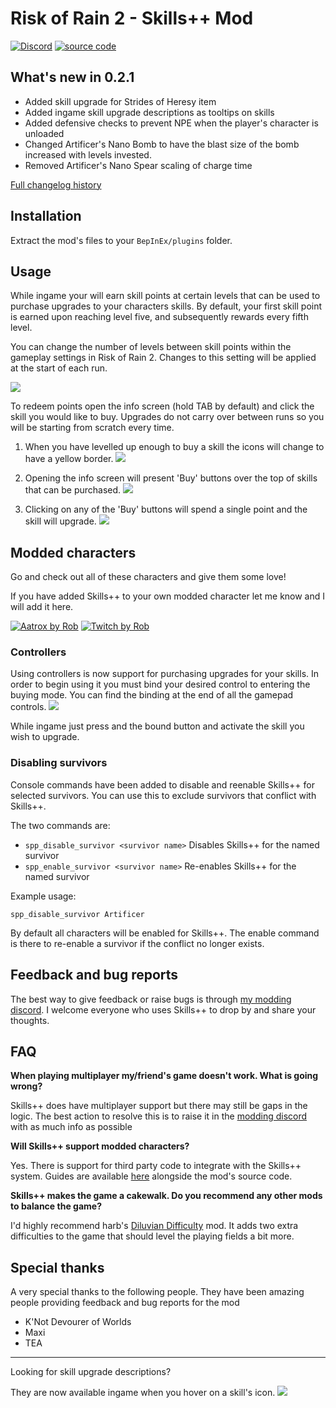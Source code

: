 # Risk of Rain 2 - Skills++ Mod

[![Discord](https://img.shields.io/discord/745162241359478894?color=7289DA&label=modding%20discord&logo=discord&logoColor=white)](https://discord.gg/HbqdgMG) [![source code](https://img.shields.io/static/v1?label=gitlab&logo=gitlab&message=source%20code&color=FCA121)](https://gitlab.com/cwmlolzlz/ror2skillsplusplus/-/tree/master)

## What's new in 0.2.1

- Added skill upgrade for Strides of Heresy item
- Added ingame skill upgrade descriptions as tooltips on skills
- Added defensive checks to prevent NPE when the player's character is unloaded
- Changed Artificer's Nano Bomb to have the blast size of the bomb increased with levels invested.
- Removed Artificer's Nano Spear scaling of charge time

[Full changelog history](https://gitlab.com/cwmlolzlz/ror2skillsplusplus/-/blob/master/CHANGELOG.md)

## Installation

Extract the mod's files to your `BepInEx/plugins` folder.

## Usage

While ingame your will earn skill points at certain levels that can be used to purchase upgrades to your characters skills.
By default, your first skill point is earned upon reaching level five, and subsequently rewards every fifth level.

You can change the number of levels between skill points within the gameplay settings in Risk of Rain 2. Changes to this setting will be applied at the start of each run.

![](https://gitlab.com/cwmlolzlz/ror2skillsplusplus/-/raw/master/Images/levels_per_skillpoint_option.png)

To redeem points open the info screen (hold TAB by default) and click the skill you would like to buy.
Upgrades do not carry over between runs so you will be starting from scratch every time.

1. When you have levelled up enough to buy a skill the icons will change to have a yellow border.
![](https://gitlab.com/cwmlolzlz/ror2skillsplusplus/-/raw/master/Images/skillpoint_available.png)

1. Opening the info screen will present 'Buy' buttons over the top of skills that can be purchased.
![](https://gitlab.com/cwmlolzlz/ror2skillsplusplus/-/raw/master/Images/buy_options.png)

1. Clicking on any of the 'Buy' buttons will spend a single point and the skill will upgrade.
![](https://gitlab.com/cwmlolzlz/ror2skillsplusplus/-/raw/master/Images/skillpoint_spent.png)

## Modded characters

Go and check out all of these characters and give them some love!

If you have added Skills++ to your own modded character let me know and I will add it here.

[![Aatrox by Rob](https://thunderstore.fra1.cdn.digitaloceanspaces.com/live/repository/icons/rob-Aatrox-3.5.0.png.256x256_q85_crop.jpg)](https://thunderstore.io/package/rob/Aatrox/) [![Twitch by Rob](https://thunderstore.fra1.cdn.digitaloceanspaces.com/live/repository/icons/rob-Twitch-2.1.0.png.256x256_q85_crop.jpg)](https://thunderstore.io/package/rob/Twitch/)

### Controllers

Using controllers is now support for purchasing upgrades for your skills.
In order to begin using it you must bind your desired control to entering the buying mode.
You can find the binding at the end of all the gamepad controls.
![](https://gitlab.com/cwmlolzlz/ror2skillsplusplus/-/raw/master/Images/skills_gamepad_settings.jpg)

While ingame just press and the bound button and activate the skill you wish to upgrade.

### Disabling survivors

Console commands have been added to disable and reenable Skills++ for selected survivors.
You can use this to exclude survivors that conflict with Skills++.

The two commands are:

- `spp_disable_survivor <survivor name>` Disables Skills++ for the named survivor
- `spp_enable_survivor <survivor name>` Re-enables Skills++ for the named survivor

Example usage:

`spp_disable_survivor Artificer`

By default all characters will be enabled for Skills++.
The enable command is there to re-enable a survivor if the conflict no longer exists.

## Feedback and bug reports

The best way to give feedback or raise bugs is through [my modding discord](https://discord.gg/HbqdgMG).
I welcome everyone who uses Skills++ to drop by and share your thoughts.

## FAQ

**When playing multiplayer my/friend's game doesn't work. What is going wrong?**

Skills++ does have multiplayer support but there may still be gaps in the logic.
The best action to resolve this is to raise it in the [modding discord](https://discord.gg/HbqdgMG) with as much info as possible

**Will Skills++ support modded characters?**
  
Yes. There is support for third party code to integrate with the Skills++ system. Guides are available [here](https://gitlab.com/cwmlolzlz/ror2skillsplusplus/-/blob/master/Documentation/supporting-modded-characters.md) alongside the mod's source code.

**Skills++ makes the game a cakewalk. Do you recommend any other mods to balance the game?**

I'd highly recommend harb's [Diluvian Difficulty](https://thunderstore.io/package/Harb/DiluvianDifficulty/) mod. It adds two extra difficulties to the game that should level the playing fields a bit more.

## Special thanks

A very special thanks to the following people. They have been amazing people providing feedback and bug reports for the mod

- K'Not Devourer of Worlds
- Maxi
- TEA
  
---

Looking for skill upgrade descriptions?

They are now available ingame when you hover on a skill's icon.
![](https://gitlab.com/cwmlolzlz/ror2skillsplusplus/-/raw/master/Images/skill_upgrade_tooltip.png)